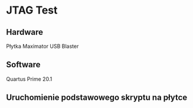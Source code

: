 # JTAG Test

## Hardware
Płytka Maximator
USB Blaster

## Software
Quartus Prime 20.1

## Uruchomienie podstawowego skryptu na płytce
